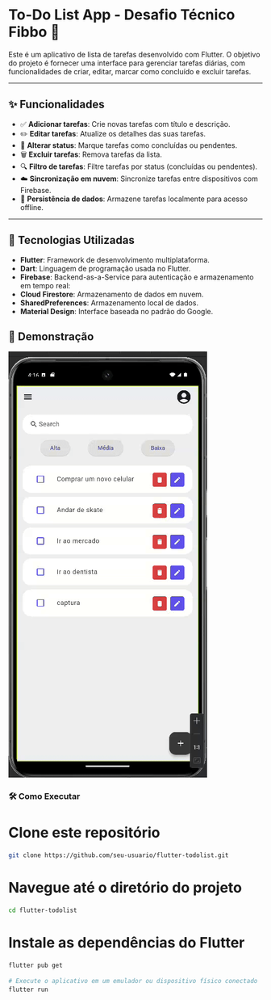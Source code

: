 # To-Do List App - Desafio Técnico Fibbo  📝 

Este é um aplicativo de lista de tarefas desenvolvido com Flutter. O objetivo do projeto é fornecer uma interface para gerenciar tarefas diárias, com funcionalidades de criar, editar, marcar como concluído e excluir tarefas.

---

## ✨ Funcionalidades

- ✅ **Adicionar tarefas**: Crie novas tarefas com título e descrição.
- ✏️ **Editar tarefas**: Atualize os detalhes das suas tarefas.
- 🔄 **Alterar status**: Marque tarefas como concluídas ou pendentes.
- 🗑️ **Excluir tarefas**: Remova tarefas da lista.
- 🔍 **Filtro de tarefas**: Filtre tarefas por status (concluídas ou pendentes).
- ☁️ **Sincronização em nuvem**: Sincronize tarefas entre dispositivos com Firebase.
- 💾 **Persistência de dados**: Armazene tarefas localmente para acesso offline.

---

## 🚀 Tecnologias Utilizadas

- **Flutter**: Framework de desenvolvimento multiplataforma.
- **Dart**: Linguagem de programação usada no Flutter.
- **Firebase**: Backend-as-a-Service para autenticação e armazenamento em tempo real:
- **Cloud Firestore**: Armazenamento de dados em nuvem.
- **SharedPreferences**: Armazenamento local de dados.
- **Material Design**: Interface baseada no padrão do Google.

## 🎥 Demonstração

![Demonstração do App](https://raw.githubusercontent.com/w-felipe360/images/refs/heads/main/EXAMPLE.gif)

### 🛠️ Como Executar

# Clone este repositório
```bash
git clone https://github.com/seu-usuario/flutter-todolist.git
```
# Navegue até o diretório do projeto
```bash
cd flutter-todolist
```

# Instale as dependências do Flutter
```bash
flutter pub get
```

```bash
# Execute o aplicativo em um emulador ou dispositivo físico conectado
flutter run
```

